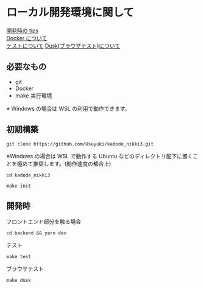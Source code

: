 # ローカル開発環境に関して

[開発時の tips](01_tips.md)  
[Docker について](02_docker.md)  
[テストについて](03_test.md)
[Dusk(ブラウザテスト)について](04_dusk.md)

## 必要なもの

-   git
-   Docker
-   make 実行環境

※ Windows の場合は WSL の利用で動作できます。

## 初期構築

```
git clone https://github.com/Usuyuki/kadode_nikki3.git
```

※Windows の場合は WSL で動作する Ubuntu などのディレクトリ配下に置くことを極めて推奨します。(動作速度の都合上)

```
cd kadode_nikki3
```

```
make init
```

## 開発時

フロントエンド部分を触る場合

```
cd backend && yarn dev
```

テスト

```
make test
```

ブラウザテスト

```
make dusk
```
